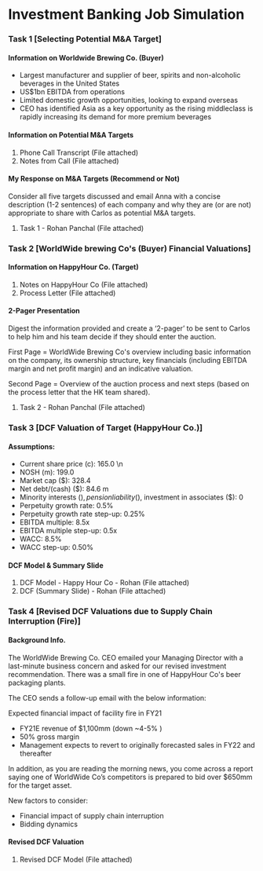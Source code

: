 # Investment Banking Job Simulation #

### Task 1 [Selecting Potential M&A Target] ###

#### Information on Worldwide Brewing Co. (Buyer) ####
* Largest manufacturer and supplier of beer, spirits and non-alcoholic beverages in the United States
* US$1bn EBITDA from operations
* Limited domestic growth opportunities, looking to expand overseas
* CEO has identified Asia as a key opportunity as the rising middleclass is rapidly increasing its demand for more premium beverages

#### Information on Potential M&A Targets ####

1) Phone Call Transcript (File attached)
2) Notes from Call (File attached)

#### My Response on M&A Targets (Recommend or Not) ####

Consider all five targets discussed and email Anna with a concise description (1-2 sentences) of each company and why they are (or are not) appropriate to share with Carlos as potential M&A targets.

1) Task 1 - Rohan Panchal (File attached)
### Task 2 [WorldWide brewing Co's (Buyer) Financial Valuations] ###

#### Information on HappyHour Co. (Target) ####

1) Notes on HappyHour Co (File attached)
2) Process Letter (File attached)

#### 2-Pager Presentation ####
Digest the information provided and create a ‘2-pager’ to be sent to Carlos to help him and his team decide if they should enter the auction.

First Page = WorldWide Brewing Co's overview including basic information on the company, its ownership structure, key financials (including EBITDA margin and net profit margin) and an indicative valuation.

Second Page = Overview of the auction process and next steps (based on the process letter that the HK team shared). 

1) Task 2 - Rohan Panchal (File attached)

### Task 3 [DCF Valuation of Target (HappyHour Co.)] ###

#### Assumptions: ####

* Current share price (c): 165.0 \n
* NOSH (m): 199.0
* Market cap ($): 328.4
* Net debt/(cash) ($): 84.6 m
* Minority interests ($), pension liability ($), investment in associates ($): 0
* Perpetuity growth rate: 0.5%
* Perpetuity growth rate step-up: 0.25%
* EBITDA multiple: 8.5x
* EBITDA multiple step-up: 0.5x
* WACC: 8.5%
* WACC step-up: 0.50%

#### DCF Model & Summary Slide ####

1) DCF Model - Happy Hour Co - Rohan (File attached)
2) DCF (Summary Slide) - Rohan (File attached)

### Task 4 [Revised DCF Valuations due to Supply Chain Interruption (Fire)] ###

#### Background Info. ####

The WorldWide Brewing Co. CEO emailed your Managing Director with a last-minute business concern and asked for our revised investment recommendation. There was a small fire in one of HappyHour Co's beer packaging plants.

The CEO sends a follow-up email with the below information:

Expected financial impact of facility fire in FY21

* FY21E revenue of $1,100mm (down ~4-5% )
* 50% gross margin 
* Management expects to revert to originally forecasted sales in FY22 and thereafter

In addition, as you are reading the morning news, you come across a report saying one of WorldWide Co’s competitors is prepared to bid over $650mm for the target asset.

New factors to consider:

* Financial impact of supply chain interruption
* Bidding dynamics

#### Revised DCF Valuation ####

1) Revised DCF Model (File attached)
